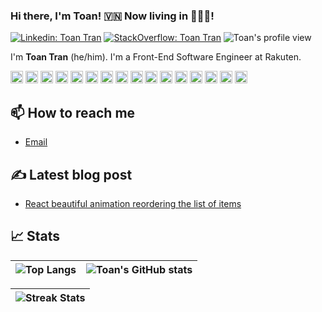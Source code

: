### Hi there, I'm Toan! 🇻🇳 Now living in 🗼🇯🇵!


[![Linkedin: Toan Tran](https://img.shields.io/badge/-Toan%20Tran%20-blue?style=flat-square&logo=Linkedin&logoColor=white&link=https://www.linkedin.com/in/toan-tran-duc/)](https://www.linkedin.com/in/toan-tran-duc/)
[![StackOverflow: Toan Tran](https://img.shields.io/badge/-Toan%20Tran%20-orange?style=flat-square&logo=Stackoverflow&logoColor=white&link=https://stackoverflow.com/users/3766872/toan-tran)](https://stackoverflow.com/users/3766872/toan-tran)
![Toan's profile view](https://komarev.com/ghpvc/?username=toantd90&color=green)


I'm **Toan Tran** (he/him). I'm a Front-End Software Engineer at Rakuten.



<code><img height=20 src="https://cdn.jsdelivr.net/gh/devicons/devicon/icons/javascript/javascript-original.svg" /></code>
<code><img height=20 src="https://cdn.jsdelivr.net/gh/devicons/devicon/icons/react/react-original.svg" /></code>
<code><img height=20 src="https://cdn.jsdelivr.net/gh/devicons/devicon/icons/typescript/typescript-original.svg" /></code>
<code><img height=20 src="https://cdn.jsdelivr.net/gh/devicons/devicon/icons/nextjs/nextjs-original.svg" /></code>
<code><img height=20 src="https://cdn.jsdelivr.net/gh/devicons/devicon/icons/nodejs/nodejs-original.svg" /></code>
<code><img height=20 src="https://cdn.jsdelivr.net/gh/devicons/devicon/icons/redux/redux-original.svg" /></code>
<code><img height=20 src="https://cdn.jsdelivr.net/gh/devicons/devicon/icons/html5/html5-original.svg" /></code>
<code><img height=20 src="https://cdn.jsdelivr.net/gh/devicons/devicon/icons/css3/css3-original.svg" /></code>
<code><img height=20 src="https://cdn.jsdelivr.net/gh/devicons/devicon/icons/sass/sass-original.svg" /></code>
<code><img height=20 src="https://cdn.jsdelivr.net/gh/devicons/devicon/icons/tailwindcss/tailwindcss-original-wordmark.svg" /></code>
<code><img height=20 src="https://cdn.jsdelivr.net/gh/devicons/devicon/icons/jest/jest-plain.svg" /></code>
<code><img height=20 src="https://cdn.jsdelivr.net/gh/devicons/devicon/icons/express/express-original.svg" /></code>
<code><img height=20 src="https://cdn.jsdelivr.net/gh/devicons/devicon/icons/webpack/webpack-original.svg" /></code>
<code><img height=20 src="https://cdn.jsdelivr.net/gh/devicons/devicon/icons/vscode/vscode-original.svg" /></code>
<code><img height=20 src="https://cdn.jsdelivr.net/gh/devicons/devicon/icons/git/git-plain.svg"/></code>
<code><img height=20 src="https://cdn.jsdelivr.net/gh/devicons/devicon/icons/github/github-original.svg"/></code>


## 📫 How to reach me

- [Email](mailto:toantdfu@gmail.com)


## ✍️ Latest blog post

- [React beautiful animation reordering the list of items](https://dev.to/toantd90/react-beautiful-animation-reordering-the-list-of-items-1mbp)


## 📈 Stats

| ![Top Langs](https://github-readme-stats.vercel.app/api/top-langs/?username=toantd90&layout=compact&theme=merko)  | ![Toan's GitHub stats](https://github-readme-stats.vercel.app/api?username=toantd90&show_icons=true&theme=merko) |
| ------------- | ------------- |


|![Streak Stats](https://github-readme-streak-stats.herokuapp.com/?user=toantd90&theme=merko)|
| ------------- |

<!--
**toantd90/toantd90** is a ✨ _special_ ✨ repository because its `README.md` (this file) appears on your GitHub profile.

Here are some ideas to get you started:

- 🔭 I’m currently working on ...
- 🌱 I’m currently learning ...
- 👯 I’m looking to collaborate on ...
- 🤔 I’m looking for help with ...
- 💬 Ask me about ...
- 📫 How to reach me: ...
- 😄 Pronouns: ...
- ⚡ Fun fact: ...
-->

